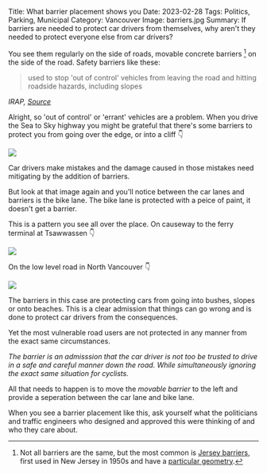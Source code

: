 Title: What barrier placement shows you
Date: 2023-02-28
Tags: Politics, Parking, Municipal
Category: Vancouver
Image: barriers.jpg
Summary: If barriers are needed to protect car drivers from themselves, why aren't they needed to protect everyone else from car drivers?

You see them regularly on the side of roads, movable concrete barriers [^1] on the side of the road. Safety barriers like these:

<blockquote>used to stop 'out of control' vehicles from leaving the road and hitting roadside hazards, including slopes</blockquote>
<cite>IRAP, <a href="https://toolkit.irap.org/safer-road-treatments/roadside-safety-barriers/">Source</a></cite>

Alright, so 'out of control' or 'errant' vehicles are a problem. When you drive the Sea to Sky highway you might be grateful that there's some barriers to protect you from going over the edge, or into a cliff 👇

<img src="/images/sea-to-sky.jpg">

Car drivers make mistakes and the damage caused in those mistakes need mitigating by the addition of barriers.

But look at that image again and you'll notice between the car lanes and barriers is the bike lane. The bike lane is protected with a peice of paint, it doesn't get a barrier. 

This is a pattern you see all over the place. On causeway to the ferry terminal at Tsawwassen 👇

<img src="/images/ferry-causeway.png">

On the low level road in North Vancouver 👇

<img src="/images/low-level-road.png">

The barriers in this case are protecting cars from going into bushes, slopes or onto beaches. This is a clear admission that things can go wrong and is done to protect car drivers from the consequences.

Yet the most vulnerable road users are not protected in any manner from the exact same circumstances.

*The barrier is an admisssion that the car driver is not too be trusted to drive in a safe and careful manner down the road. While simultaneously ignoring the exact same situation for cyclists.*

All that needs to happen is to move the *movable barrier* to the left and provide a seperation between the car lane and bike lane.

When you see a barrier placement like this, ask yourself what the politicians and traffic engineers who designed and approved this were thinking of and who they care about.

[^1]: Not all barriers are the same, but the most common is [Jersey barriers](https://en.wikipedia.org/wiki/Jersey_barrier), first used in New Jersey in 1950s and have a [particular geometry](https://highways.dot.gov/public-roads/marchapril-2000/basics-concrete-barriers).